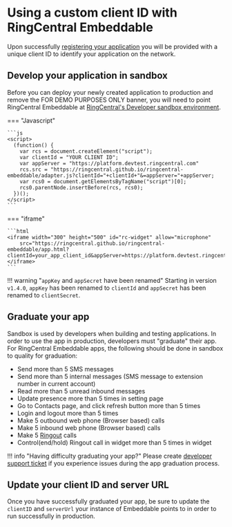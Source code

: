 # Using a custom client ID with RingCentral Embeddable 

Upon successfully [registering your application](../app-registration.md) you will be provided with a unique client ID to identify your application on the network. 

## Develop your application in sandbox

Before you can deploy your newly created application to production and remove the FOR DEMO PURPOSES ONLY banner, you will need to point RingCentral Embeddable at [RingCentral's Developer sandbox environment](https://developers.ringcentral.com/guide/getting-started/using-sandbox). 

=== "Javascript"

    ```js
    <script>
      (function() {
        var rcs = document.createElement("script");
        var clientId = "YOUR CLIENT ID";
	    var appServer = "https://platform.devtest.ringcentral.com"
        rcs.src = "https://ringcentral.github.io/ringcentral-embeddable/adapter.js?clientId="+clientId+"&=appServer="+appServer;
        var rcs0 = document.getElementsByTagName("script")[0];
        rcs0.parentNode.insertBefore(rcs, rcs0);
      })();
    </script>
    ```

=== "iframe"

    ```html
    <iframe width="300" height="500" id="rc-widget" allow="microphone"
        src="https://ringcentral.github.io/ringcentral-embeddable/app.html?clientId=your_app_client_id&appServer=https://platform.devtest.ringcentral.com">
    </iframe>
    ```

!!! warning "`appKey` and `appSecret` have been renamed"
    Starting in version `v1.4.0`, `appKey` has been renamed to `clientId` and `appSecret` has been renamed to `clientSecret`.
    
## Graduate your app

Sandbox is used by developers when building and testing applications. In order to use the app in production, developers must "graduate" their app. For RingCentral Embeddable apps, the following should be done in sandbox to quality for graduation:

* Send more than 5 SMS messages
* Send more than 5 internal messages (SMS message to extension number in current account)
* Read more than 5 unread inbound messages
* Update presence more than 5 times in setting page
* Go to Contacts page, and click refresh button more than 5 times
* Login and logout more than 5 times
* Make 5 outbound web phone (Browser based) calls
* Make 5 inbound web phone (Browser based) calls
* Make 5 [Ringout](call-settings.md#interact-with-calling-settings) calls
* Control(end/hold) Ringout call in widget more than 5 times in widget

!!! info "Having difficulty graduating your app?" 
    Please create [developer support ticket](https://developers.ringcentral.com/support/create-case) if you experience issues during the app graduation process.

## Update your client ID and server URL

Once you have successfully graduated your app, be sure to update the `clientID` and `serverUrl` your instance of Embeddable points to in order to run successfully in production. 

